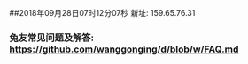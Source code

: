 ##2018年09月28日07时12分07秒 新址: 159.65.76.31
### 兔友常见问题及解答: https://github.com/wanggonging/d/blob/w/FAQ.md
